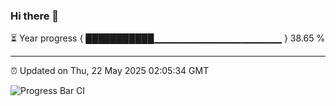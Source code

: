 ### Hi there 👋

⏳ Year progress { ███████████▁▁▁▁▁▁▁▁▁▁▁▁▁▁▁▁▁▁▁ } 38.65 %

---

⏰ Updated on Thu, 22 May 2025 02:05:34 GMT

![Progress Bar CI](https://github.com/DhruviPatel157/GitHub-Actions-Demo/workflows/Progress%20Bar%20CI/badge.svg)
